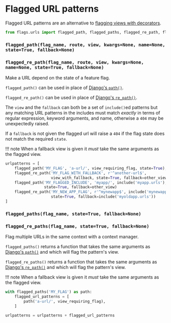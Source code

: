 # Flagged URL patterns

Flagged URL patterns are an alternative to [flagging views with decorators](../../api/decorators).

```python
from flags.urls import flagged_path, flagged_paths, flagged_re_path, flagged_re_paths
```

### `flagged_path(flag_name, route, view, kwargs=None, name=None, state=True, fallback=None)`
### `flagged_re_path(flag_name, route, view, kwargs=None, name=None, state=True, fallback=None)`

Make a URL depend on the state of a feature flag. 

`flagged_path()` can be used in place of [Django's `path()`](https://docs.djangoproject.com/en/2.2/ref/urls/#django.urls.path).

`flagged_re_path()` can be used in place of [Django's `re_path()`](https://docs.djangoproject.com/en/2.2/ref/urls/#django.urls.re_path).

The `view` and the `fallback` can both be a set of `include()`ed patterns but any matching URL patterns in the includes must match *exactly* in terms of regular expression, keyword arguments, and name, otherwise a `404` may be unexpectedly raised. 

If a `fallback` is not given the flagged url will raise a `404` if the flag state does not match the required `state`. 

!!! note
    When a fallback view is given it *must* take the same arguments as the flagged view.

```python
urlpatterns = [
    flagged_path('MY_FLAG', 'a-url/', view_requiring_flag, state=True),
    flagged_re_path('MY_FLAG_WITH_FALLBACK', r'^another-url$', 
                    view_with_fallback, state=True, fallback=other_view)
    flagged_path('MY_FLAGGED_INCLUDE', 'myapp/', include('myapp.urls'),
                 state=True, fallback=other_view)
    flagged_re_path('MY_NEW_APP_FLAG', r'^mynewapp$', include('mynewapp.urls'),
                    state=True, fallback=include('myoldapp.urls'))
]
```

### `flagged_paths(flag_name, state=True, fallback=None)`
### `flagged_re_paths(flag_name, state=True, fallback=None)`

Flag multiple URLs in the same context with a context manager.

`flagged_paths()` returns a function that takes the same arguments as [Django's `path()`](https://docs.djangoproject.com/en/2.2/ref/urls/#django.urls.path) and which will flag the pattern's view.

`flagged_re_paths()` returns a function that takes the same arguments as [Django's `re_path()`](https://docs.djangoproject.com/en/2.2/ref/urls/#django.urls.re_path) and which will flag the pattern's view.

!!! note
    When a fallback view is given it *must* take the same arguments as the flagged view.

```python
with flagged_paths('MY_FLAG') as path:
    flagged_url_patterns = [
        path('a-url/', view_requiring_flag),
    ]

urlpatterns = urlpatterns + flagged_url_patterns
```
